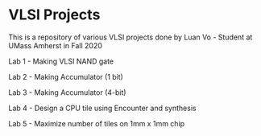 # VLSI Projects
This is a repository of various VLSI projects done by Luan Vo - Student at UMass Amherst in Fall 2020

Lab 1 - Making VLSI NAND gate

Lab 2 - Making Accumulator (1 bit)

Lab 3 - Making Accumulator (4-bit)

Lab 4 - Design a CPU tile using Encounter and synthesis

Lab 5 - Maximize number of tiles on 1mm x 1mm chip
